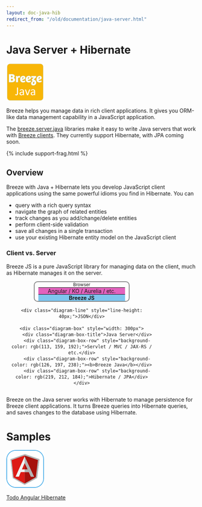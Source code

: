 ```yaml
---
layout: doc-java-hib
redirect_from: "/old/documentation/java-server.html"
---
```


# Java Server + Hibernate

<a class="logo-inline" href="/doc-java-hib" title="Java">
  <img src="/images/logos/Breeze-java.png" alt="Java" width="100">
</a> 

Breeze helps you manage data in rich client applications.  It gives you ORM-like data management capability in a JavaScript application.

The [breeze.server.java](https://github.com/Breeze/breeze.server.java) libraries make it easy to write Java servers that work with [Breeze clients](/doc-js/).  They currently support Hibernate, with JPA coming soon. 

<div style="clear:both" ></div>

{% include support-frag.html %}

## Overview

Breeze with Java + Hibernate lets you develop JavaScript client applications using the same powerful idioms you find in Hibernate.  You can

- query with a rich query syntax
- navigate the graph of related entities
- track changes as you add/change/delete entities
- perform client-side validation
- save all changes in a single transaction
- use your existing Hibernate entity model on the JavaScript client

### Client vs. Server

Breeze JS is a pure JavaScript library for managing data on the client, much as Hibernate manages it on the server. 

<style scoped>
.diagram {
	text-align: center;
	display: flex;
	flex-direction: column;
}
.diagram .diagram-box {
	border: 2px solid gray; border-radius: 10px;
	flex: 1;
	margin: auto;
}
.diagram .diagram-box .diagram-box-title {
	font-size: smaller;
}
.diagram .diagram-box .diagram-box-row {
	margin: 0px 10px;
	border-top: black solid 1px;
}
.diagram .diagram-line {
	width: 50%;
	border-right: black solid 3px;
	text-align: right;
}
</style>

<div class="diagram" style="width: 400px">
	<div class="diagram-box" style="width: 250px">
		<div class="diagram-box-title">Browser</div>
		<div class="diagram-box-row" style="background-color: rgb(226, 98, 189);">Angular / KO / Aurelia / etc.</div>
		<div class="diagram-box-row" style="background-color: rgb(126, 197, 238);"><b>Breeze JS</b></div>
	</div>

	<div class="diagram-line" style="line-height: 40px;">JSON</div>

	<div class="diagram-box" style="width: 300px">
		<div class="diagram-box-title">Java Server</div>
		<div class="diagram-box-row" style="background-color: rgb(113, 159, 192);">Servlet / MVC / JAX-RS / etc.</div>
		<div class="diagram-box-row" style="background-color: rgb(126, 197, 238);"><b>Breeze Java</b></div>
		<div class="diagram-box-row" style="background-color: rgb(219, 212, 184);">Hibernate / JPA</div>
	</div>
</div>

Breeze on the Java server works with Hibernate to manage persistence for Breeze client applications.  It turns Breeze queries into Hibernate queries, and saves changes to the database using Hibernate.  

# Samples

<a href="/doc-samples/todo-angular-hibernate.html">
        <img src="/images/logos/angular-logo-new.png" width="100">
        <p>Todo Angular Hibernate</p>
</a>

